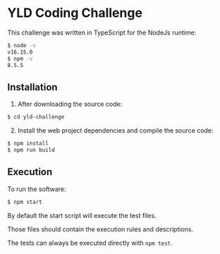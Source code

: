# YLD Coding Challenge

This challenge was written in TypeScript for the NodeJs runtime:

```bash
$ node -v
v16.15.0
$ npm -v
8.5.5
```

## Installation

1. After downloading the source code:

```bash
$ cd yld-challenge
```

2. Install the web project dependencies and compile the source code:

```bash
$ npm install
$ npm run build
```

## Execution

To run the software:

```bash
$ npm start
```

By default the start script will execute the test files.

Those files should contain the execution rules and descriptions.

The tests can always be executed directly with `npm test`.
